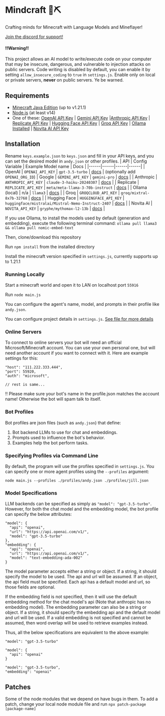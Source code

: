 # Mindcraft 🧠⛏️

Crafting minds for Minecraft with Language Models and Mineflayer!

[Join the discord for support!](https://discord.gg/ZsrAAByEnr)

#### ‼️Warning‼️

This project allows an AI model to write/execute code on your computer that may be insecure, dangerous, and vulnerable to injection attacks on public servers. Code writing is disabled by default, you can enable it by setting `allow_insecure_coding` to `true` in `settings.js`. Enable only on local or private servers, **never** on public servers. Ye be warned.

## Requirements

- [Minecraft Java Edition](https://www.minecraft.net/en-us/store/minecraft-java-bedrock-edition-pc) (up to v1.21.1)
- [Node.js](https://nodejs.org/) (at least v14)
- One of these: [OpenAI API Key](https://openai.com/blog/openai-api) | [Gemini API Key](https://aistudio.google.com/app/apikey) |[Anthropic API Key](https://docs.anthropic.com/claude/docs/getting-access-to-claude) | [Replicate API Key](https://replicate.com/) | [Hugging Face API Key](https://huggingface.co/) | [Groq API Key](https://console.groq.com/keys) | [Ollama Installed](https://ollama.com/download) | [Novita AI API Key](https://novita.ai/settings?utm_source=github_mindcraft&utm_medium=github_readme&utm_campaign=link#key-management)

## Installation

Rename `keys.example.json` to `keys.json` and fill in your API keys, and you can set the desired model in `andy.json` or other profiles.
| API | Config Variable | Example Model name | Docs |
|------|------|------|------|
| OpenAI | `OPENAI_API_KEY` | `gpt-3.5-turbo` | [docs](https://platform.openai.com/docs/models) | (optionally add `OPENAI_ORG_ID`)
| Google | `GEMINI_API_KEY` | `gemini-pro` | [docs](https://ai.google.dev/gemini-api/docs/models/gemini) |
| Anthropic | `ANTHROPIC_API_KEY` | `claude-3-haiku-20240307` | [docs](https://docs.anthropic.com/claude/docs/models-overview) |
| Replicate | `REPLICATE_API_KEY` | `meta/meta-llama-3-70b-instruct` | [docs](https://replicate.com/collections/language-models) |
| Ollama (local) | n/a | `llama3` | [docs](https://ollama.com/library) |
| Groq | `GROQCLOUD_API_KEY` | `groq/mixtral-8x7b-32768` | [docs](https://console.groq.com/docs/models) |
| Hugging Face | `HUGGINGFACE_API_KEY` | `huggingface/mistralai/Mistral-Nemo-Instruct-2407` | [docs](https://huggingface.co/models) |
| Novita AI | `NOVITA_API_KEY` | `gryphe/mythomax-l2-13b` | [docs](https://novita.ai/model-api/product/llm-api?utm_source=github_mindcraft&utm_medium=github_readme&utm_campaign=link) |

If you use Ollama, to install the models used by default (generation and embedding), execute the following terminal command:
`ollama pull llama3 && ollama pull nomic-embed-text`

Then, clone/download this repository

Run `npm install` from the installed directory

Install the minecraft version specified in `settings.js`, currently supports up to 1.21.1

### Running Locally

Start a minecraft world and open it to LAN on localhost port `55916`

Run `node main.js`

You can configure the agent's name, model, and prompts in their profile like `andy.json`.

You can configure project details in `settings.js`. [See file for more details](settings.js)

### Online Servers
To connect to online servers your bot will need an official Microsoft/Minecraft account. You can use your own personal one, but will need another account if you want to connect with it. Here are example settings for this:
```
"host": "111.222.333.444",
"port": 55920,
"auth": "microsoft",

// rest is same...
```
‼️ Please make sure your bot's name in the profile.json matches the account name! Otherwise the bot will spam talk to itself.

### Bot Profiles

Bot profiles are json files (such as `andy.json`) that define:

1. Bot backend LLMs to use for chat and embeddings.
2. Prompts used to influence the bot's behavior.
3. Examples help the bot perform tasks.

### Specifying Profiles via Command Line

By default, the program will use the profiles specified in `settings.js`. You can specify one or more agent profiles using the `--profiles` argument:

`node main.js --profiles ./profiles/andy.json ./profiles/jill.json`

### Model Specifications

LLM backends can be specified as simply as `"model": "gpt-3.5-turbo"`. However, for both the chat model and the embedding model, the bot profile can specify the below attributes:

```
"model": {
  "api": "openai",
  "url": "https://api.openai.com/v1/",
  "model": "gpt-3.5-turbo"
},
"embedding": {
  "api": "openai",
  "url": "https://api.openai.com/v1/",
  "model": "text-embedding-ada-002"
}
```

The model parameter accepts either a string or object. If a string, it should specify the model to be used. The api and url will be assumed. If an object, the api field must be specified. Each api has a default model and url, so those fields are optional.

If the embedding field is not specified, then it will use the default embedding method for the chat model's api (Note that anthropic has no embedding model). The embedding parameter can also be a string or object. If a string, it should specify the embedding api and the default model and url will be used. If a valid embedding is not specified and cannot be assumed, then word overlap will be used to retrieve examples instead.

Thus, all the below specifications are equivalent to the above example:

```
"model": "gpt-3.5-turbo"
```
```
"model": {
  "api": "openai"
}
```
```
"model": "gpt-3.5-turbo",
"embedding": "openai"
```

## Patches

Some of the node modules that we depend on have bugs in them. To add a patch, change your local node module file and run `npx patch-package [package-name]`
